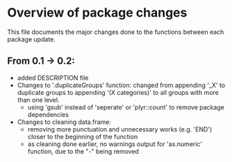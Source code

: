 # Overview of package changes
This file documents the major changes done to the functions between each package
update.

## From 0.1 -> 0.2:

* added DESCRIPTION file
* Changes to '.duplicateGroups' function: changed from appending '_X' to duplicate groups to appending '(X categories)' to all
groups with more than one level.
    * using 'gsub' instead of 'seperate' or 'plyr::count' to remove package dependencies
* Changes to cleaning data.frame:
    * removing more punctuation and unnecessary works (e.g. 'END') closer to the
    beginning of the function
    * as cleaning done earlier, no warnings output for 'as.numeric' function, due to
    the "-" being removed




